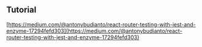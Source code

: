 ## Tutorial

[https://medium.com/@antonybudianto/react-router-testing-with-jest-and-enzyme-17294fefd303](https://medium.com/@antonybudianto/react-router-testing-with-jest-and-enzyme-17294fefd303)